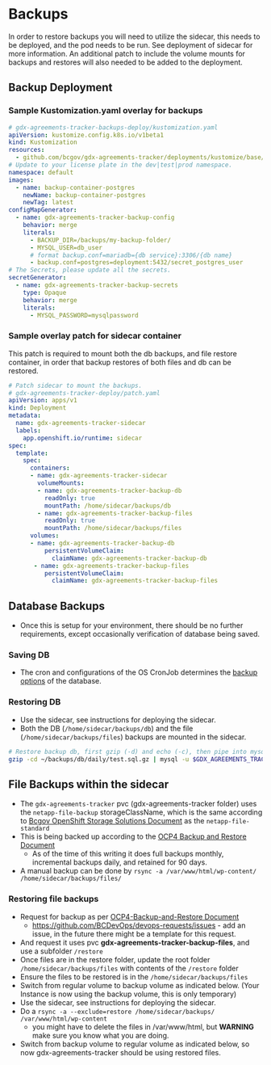 # Backups

In order to restore backups you will need to utilize the sidecar, this needs to be deployed, and the pod needs to be run. See deployment of sidecar for more information. An additional patch to include the volume mounts for backups and restores will also needed to be added to the deployment.

## Backup Deployment

### Sample Kustomization.yaml overlay for backups

```yaml
# gdx-agreements-tracker-backups-deploy/kustomization.yaml
apiVersion: kustomize.config.k8s.io/v1beta1
kind: Kustomization
resources:
  - github.com/bcgov/gdx-agreements-tracker/deployments/kustomize/base/backups
# Update to your license plate in the dev|test|prod namespace.
namespace: default
images:
  - name: backup-container-postgres
    newName: backup-container-postgres
    newTag: latest
configMapGenerator:
  - name: gdx-agreements-tracker-backup-config
    behavior: merge
    literals:
      - BACKUP_DIR=/backups/my-backup-folder/
      - MYSQL_USER=db_user
      # format backup.conf=mariadb={db service}:3306/{db name}
      - backup.conf=postgres=deployment:5432/secret_postgres_user
# The Secrets, please update all the secrets.
secretGenerator:
  - name: gdx-agreements-tracker-backup-secrets
    type: Opaque
    behavior: merge
    literals:
      - MYSQL_PASSWORD=mysqlpassword
```

### Sample overlay patch for sidecar container

This patch is required to mount both the db backups, and file restore container, in order that backup restores of both files and db can be restored.

```yaml
# Patch sidecar to mount the backups.
# gdx-agreements-tracker-deploy/patch.yaml
apiVersion: apps/v1
kind: Deployment
metadata:
  name: gdx-agreements-tracker-sidecar
  labels:
    app.openshift.io/runtime: sidecar
spec:
  template:
    spec:
      containers:
      - name: gdx-agreements-tracker-sidecar
        volumeMounts:
        - name: gdx-agreements-tracker-backup-db
          readOnly: true
          mountPath: /home/sidecar/backups/db
        - name: gdx-agreements-tracker-backup-files
          readOnly: true
          mountPath: /home/sidecar/backups/files
      volumes:
      - name: gdx-agreements-tracker-backup-db
          persistentVolumeClaim:
            claimName: gdx-agreements-tracker-backup-db
       - name: gdx-agreements-tracker-backup-files
          persistentVolumeClaim:
            claimName: gdx-agreements-tracker-backup-files

```

## Database Backups

- Once this is setup for your environment, there should be no further requirements, except occasionally verification of database being saved.

### Saving DB

- The cron and configurations of the OS CronJob determines the [backup options](https://developer.gov.bc.ca/Backup-Container) of the database.

### Restoring DB

- Use the sidecar, see instructions for deploying the sidecar.
- Both the DB (`/home/sidecar/backups/db`) and the file (`/home/sidecar/backups/files`) backups are mounted in the sidecar.

```bash
# Restore backup db, first gzip (-d) and echo (-c), then pipe into mysql.
gzip -cd ~/backups/db/daily/test.sql.gz | mysql -u $GDX_AGREEMENTS_TRACKER_DB_USER -p$(cat $POSTGRESQL_PASSWORD_FILE) -h gdx-agreements-tracker-mariadb $WORDPRESS_DB_NAME
```

## File Backups within the sidecar

- The `gdx-agreements-tracker` pvc (gdx-agreements-tracker folder) uses the `netapp-file-backup` storageClassName, which is the same according to [Bcgov OpenShift Storage Solutions Document](https://developer.gov.bc.ca/Persistent-Storage-Services) as the `netapp-file-standard`
- This is being backed up according to the [OCP4 Backup and Restore Document](https://developer.gov.bc.ca/OCP4-Backup-and-Restore)
  - As of the time of this writing it does full backups monthly, incremental backups daily, and retained for 90 days.
- A manual backup can be done by `rsync -a /var/www/html/wp-content/ /home/sidecar/backups/files/`

### Restoring file backups

- Request for backup as per [OCP4-Backup-and-Restore Document](https://developer.gov.bc.ca/OCP4-Backup-and-Restore)
  - https://github.com/BCDevOps/devops-requests/issues - add an issue, in the future there might be a template for this request.
- And request it uses pvc **gdx-agreements-tracker-backup-files**, and use a subfolder `/restore`
- Once files are in the restore folder, update the root folder `/home/sidecar/backups/files` with contents of the `/restore` folder
- Ensure the files to be restored is in the `/home/sidecar/backups/files`
- Switch from regular volume to backup volume as indicated below. (Your Instance is now using the backup volume, this is only temporary)
- Use the sidecar, see instructions for deploying the sidecar.
- Do a `rsync -a --exclude=restore /home/sidecar/backups/ /var/www/html/wp-content`
  - you might have to delete the files in /var/www/html, but **WARNING** make sure you know what you are doing.
- Switch from backup volume to regular volume as indicated below, so now gdx-agreements-tracker should be using restored files.
